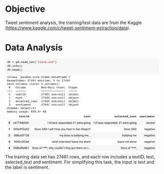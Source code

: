 # Objective
Tweet sentiment analysis, the training/test data are from the Kaggle (https://www.kaggle.com/c/tweet-sentiment-extraction/data).

# Data Analysis
![](images/data_samples.png)
The training data set has 27481 rows, and each row includes a textID, text, selected_text and sentiment. For simplifying this task, the input is text and the label is sentiment.
